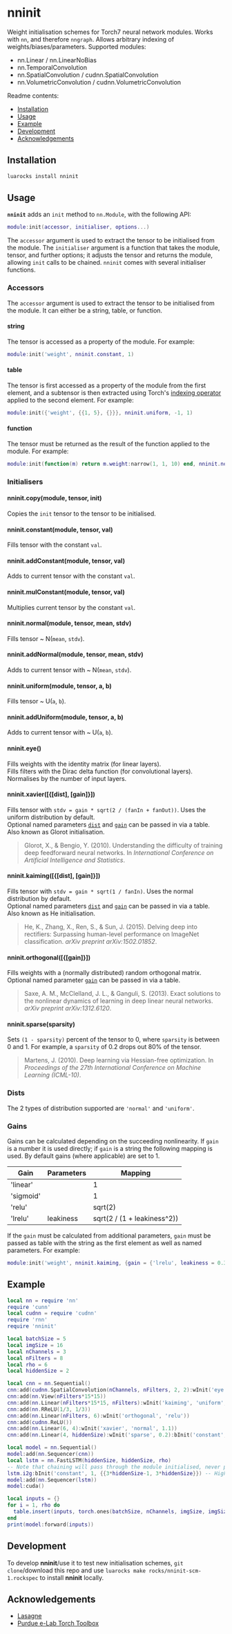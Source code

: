 # nninit

Weight initialisation schemes for Torch7 neural network modules. Works with `nn`, and therefore `nngraph`. Allows arbitrary indexing of weights/biases/parameters. Supported modules:

- nn.Linear / nn.LinearNoBias
- nn.TemporalConvolution
- nn.SpatialConvolution / cudnn.SpatialConvolution
- nn.VolumetricConvolution / cudnn.VolumetricConvolution

Readme contents:

- [Installation](#installation)
- [Usage](#usage)
- [Example](#example)
- [Development](#development)
- [Acknowledgements](#acknowledgements)

## Installation

```sh
luarocks install nninit
```

## Usage

**`nninit`** adds an `init` method to `nn.Module`, with the following API:

```lua
module:init(accessor, initialiser, options...)
```

The `accessor` argument is used to extract the tensor to be initialised from the module. The `initialiser` argument is a function that takes the module, tensor, and further options; it adjusts the tensor and returns the module, allowing `init` calls to be chained. `nninit` comes with several initialiser functions.

### Accessors

The `accessor` argument is used to extract the tensor to be initialised from the module. It can either be a string, table, or function. 

#### string

The tensor is accessed as a property of the module. For example:

```lua
module:init('weight', nninit.constant, 1)
```

#### table

The tensor is first accessed as a property of the module from the first element, and a subtensor is then extracted using Torch's [indexing operator](https://github.com/torch/torch7/blob/master/doc/tensor.md#tensor--dim1dim2--or--dim1sdim1e-dim2sdim2e-) applied to the second element. For example:

```lua
module:init({'weight', {{1, 5}, {}}}, nninit.uniform, -1, 1)
```

#### function

The tensor must be returned as the result of the function applied to the module. For example:

```lua
module:init(function(m) return m.weight:narrow(1, 1, 10) end, nninit.normal, 0, 0.01)
```

### Initialisers

#### nninit.copy(module, tensor, init)
Copies the `init` tensor to the tensor to be initialised.

#### nninit.constant(module, tensor, val)
Fills tensor with the constant `val`.

#### nninit.addConstant(module, tensor, val)
Adds to current tensor with the constant `val`.

#### nninit.mulConstant(module, tensor, val)
Multiplies current tensor by the constant `val`.

#### nninit.normal(module, tensor, mean, stdv)
Fills tensor ~ N(`mean`, `stdv`).

#### nninit.addNormal(module, tensor, mean, stdv)
Adds to current tensor with ~ N(`mean`, `stdv`).

#### nninit.uniform(module, tensor, a, b)
Fills tensor ~ U(`a`, `b`).

#### nninit.addUniform(module, tensor, a, b)
Adds to current tensor with ~ U(`a`, `b`).

#### nninit.eye()
Fills weights with the identity matrix (for linear layers).  
Fills filters with the Dirac delta function (for convolutional layers). Normalises by the number of input layers.

#### nninit.xavier([{[dist], [gain]}])
Fills tensor with `stdv = gain * sqrt(2 / (fanIn + fanOut))`. Uses the uniform distribution by default.  
Optional named parameters [`dist`](#dists) and [`gain`](#gains) can be passed in via a table.  
Also known as Glorot initialisation.

> Glorot, X., & Bengio, Y. (2010). Understanding the difficulty of training deep feedforward neural networks. In *International Conference on Artificial Intelligence and Statistics*.

#### nninit.kaiming([{[dist], [gain]}])
Fills tensor with `stdv = gain * sqrt(1 / fanIn)`. Uses the normal distribution by default.  
Optional named parameters [`dist`](#dists) and [`gain`](#gains) can be passed in via a table.  
Also known as He initialisation.

> He, K., Zhang, X., Ren, S., & Sun, J. (2015). Delving deep into rectifiers: Surpassing human-level performance on ImageNet classification. *arXiv preprint arXiv:1502.01852*.

#### nninit.orthogonal([{[gain]}])
Fills weights with a (normally distributed) random orthogonal matrix.
Optional named parameter [`gain`](#gains) can be passed in via a table.

> Saxe, A. M., McClelland, J. L., & Ganguli, S. (2013). Exact solutions to the nonlinear dynamics of learning in deep linear neural networks. *arXiv preprint arXiv:1312.6120*.

#### nninit.sparse(sparsity)
Sets `(1 - sparsity)` percent of the tensor to 0, where `sparsity` is between 0 and 1. For example, a `sparsity` of 0.2 drops out 80% of the tensor.

> Martens, J. (2010). Deep learning via Hessian-free optimization. In *Proceedings of the 27th International Conference on Machine Learning (ICML-10)*.

### Dists

The 2 types of distribution supported are `'normal'` and `'uniform'`.

### Gains

Gains can be calculated depending on the succeeding nonlinearity. If `gain` is a number it is used directly; if `gain` is a string the following mapping is used. By default gains (where applicable) are set to 1.

| Gain      | Parameters | Mapping                     |
|-----------|------------|-----------------------------|
| 'linear'  |            | 1                           |
| 'sigmoid' |            | 1                           |
| 'relu'    |            | sqrt(2)                     |
| 'lrelu'   | leakiness  | sqrt(2 / (1 + leakiness^2)) |

If the `gain` must be calculated from additional parameters, `gain` must be passed as table with the string as the first element as well as named parameters. For example:

```lua
module:init('weight', nninit.kaiming, {gain = {'lrelu', leakiness = 0.3}})
```

## Example

```lua
local nn = require 'nn'
require 'cunn'
local cudnn = require 'cudnn'
require 'rnn'
require 'nninit'

local batchSize = 5
local imgSize = 16
local nChannels = 3
local nFilters = 8
local rho = 6
local hiddenSize = 2

local cnn = nn.Sequential()
cnn:add(cudnn.SpatialConvolution(nChannels, nFilters, 2, 2):wInit('eye'):wInit('mulConstant', 1/2):wInit('addNormal', 0, 0.01):bInit('constant', 0))
cnn:add(nn.View(nFilters*15*15))
cnn:add(nn.Linear(nFilters*15*15, nFilters):wInit('kaiming', 'uniform', 'lrelu', 1/3))
cnn:add(nn.RReLU(1/3, 1/3))
cnn:add(nn.Linear(nFilters, 6):wInit('orthogonal', 'relu'))
cnn:add(cudnn.ReLU())
cnn:add(nn.Linear(6, 4):wInit('xavier', 'normal', 1.1))
cnn:add(nn.Linear(4, hiddenSize):wInit('sparse', 0.2):bInit('constant', 0))

local model = nn.Sequential()
model:add(nn.Sequencer(cnn))
local lstm = nn.FastLSTM(hiddenSize, hiddenSize, rho)
-- Note that chaining will pass through the module initialised, never parents
lstm.i2g:bInit('constant', 1, {{3*hiddenSize-1, 3*hiddenSize}}) -- High forget gate bias
model:add(nn.Sequencer(lstm))
model:cuda()

local inputs = {}
for i = 1, rho do
  table.insert(inputs, torch.ones(batchSize, nChannels, imgSize, imgSize):cuda())
end
print(model:forward(inputs))
```

## Development

To develop **nninit**/use it to test new initialisation schemes, `git clone`/download this repo and use `luarocks make rocks/nninit-scm-1.rockspec` to install **nninit** locally.

## Acknowledgements

- [Lasagne](https://github.com/Lasagne/Lasagne)
- [Purdue e-Lab Torch Toolbox](https://github.com/e-lab/torch-toolbox)
